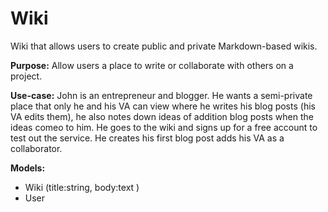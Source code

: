 Wiki
===

Wiki that allows users to create public and private Markdown-based wikis.

__Purpose:__ Allow users a place to write or collaborate with others on a project. 

__Use-case:__ John is an entrepreneur and blogger.  He wants a semi-private place that only he and his VA can view where he writes his blog posts (his VA edits them), he also notes down ideas of addition blog posts when the ideas comeo to him.  He goes to the wiki and signs up for a free account to test out the service.  He creates his first blog post adds his VA as a collaborator.  

__Models:__
* Wiki (title:string, body:text )
* User